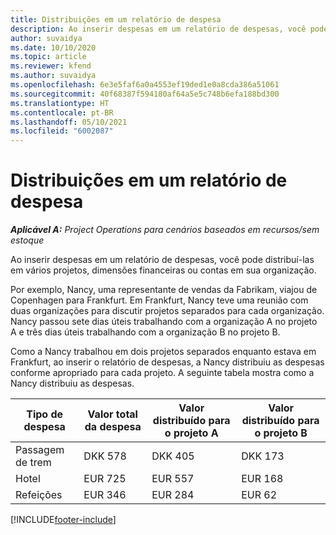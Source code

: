 ```yaml
---
title: Distribuições em um relatório de despesa
description: Ao inserir despesas em um relatório de despesas, você pode distribuí-las em vários projetos, entidades legais ou contas em sua organização.
author: suvaidya
ms.date: 10/10/2020
ms.topic: article
ms.reviewer: kfend
ms.author: suvaidya
ms.openlocfilehash: 6e3e5faf6a0a4553ef19ded1e0a8cda386a51061
ms.sourcegitcommit: 40f68387f594180af64a5e5c748b6efa188bd300
ms.translationtype: HT
ms.contentlocale: pt-BR
ms.lasthandoff: 05/10/2021
ms.locfileid: "6002087"
---
```

# <a name="distributions-on-an-expense-report"></a>Distribuições em um relatório de despesa

_**Aplicável A:** Project Operations para cenários baseados em recursos/sem estoque_

Ao inserir despesas em um relatório de despesas, você pode distribuí-las em vários projetos, dimensões financeiras ou contas em sua organização.

Por exemplo, Nancy, uma representante de vendas da Fabrikam, viajou de Copenhagen para Frankfurt. Em Frankfurt, Nancy teve uma reunião com duas organizações para discutir projetos separados para cada organização. Nancy passou sete dias úteis trabalhando com a organização A no projeto A e três dias úteis trabalhando com a organização B no projeto B.

Como a Nancy trabalhou em dois projetos separados enquanto estava em Frankfurt, ao inserir o relatório de despesas, a Nancy distribuiu as despesas conforme apropriado para cada projeto. A seguinte tabela mostra como a Nancy distribuiu as despesas.

| Tipo de despesa | Valor total da despesa | Valor distribuído para o projeto A | Valor distribuído para o projeto B |
|--------------|----------------------|---------------------------------|---------------------------------|
| Passagem de trem   | DKK 578              | DKK 405                         | DKK 173                         |
| Hotel        | EUR 725              | EUR 557                         | EUR 168                         |
| Refeições        | EUR 346              | EUR 284                         | EUR 62                          |


[!INCLUDE[footer-include](../includes/footer-banner.md)]